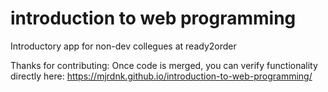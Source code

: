 # introduction to web programming
Introductory app for non-dev collegues at ready2order

Thanks for contributing:
Once code is merged, you can verify functionality directly here: https://mjrdnk.github.io/introduction-to-web-programming/
